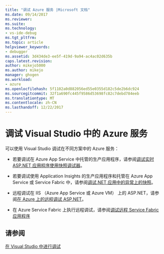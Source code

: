 ```yaml
---
title: "调试 Azure 服务 |Microsoft 文档"
ms.date: 09/14/2017
ms.reviewer: 
ms.suite: 
ms.technology:
- vs-ide-debug
ms.tgt_pltfrm: 
ms.topic: article
helpviewer_keywords:
- debugger
ms.assetid: 3d434de3-ee5f-419d-9a94-ac4ac02d635b
caps.latest.revision: 
author: mikejo5000
ms.author: mikejo
manager: ghogen
ms.workload:
- azure
ms.openlocfilehash: 5f1102a0d882056ed55e0355d182c5de2b6dc924
ms.sourcegitcommit: 32f1a690fc445f9586d53698fc82c7debd784eeb
ms.translationtype: MT
ms.contentlocale: zh-CN
ms.lasthandoff: 12/22/2017
---
```

# <a name="debug-azure-services-in-visual-studio"></a>调试 Visual Studio 中的 Azure 服务

可以使用 Visual Studio 调试在不同方案中的 Azure 服务：

- 若要调试在 Azure App Service 中托管的生产应用程序，请参阅[调试实时 ASP.NET 应用程序使用快照调试器](../debugger/debug-live-azure-applications.md)。

- 若要调试使用 Application Insights 的生产应用程序和托管在 Azure App Service 或 Service Fabric 中，请参阅[调试.NET 应用中的异常上的快照](/azure/application-insights/app-insights-snapshot-debugger)。

- 远程调试在 IIS （Azure App Service 或 Azure VM） 上的 ASP.NET，请参阅[在 Azure 上的远程调试 ASP.NET](remote-debugging-azure.md)。

- 在 Azure Service Fabric 上执行远程调试，请参阅[调试远程 Service Fabric 应用程序](/azure/service-fabric/service-fabric-debugging-your-application#debug-a-remote-service-fabric-application)

## <a name="see-also"></a>请参阅  
 [在 Visual Studio 中进行调试](../debugger/index.md)
